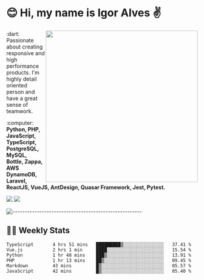 # :blush: Hi, my name is Igor Alves :v:

<img src="https://github-readme-stats.vercel.app/api?username=iguit0&show_icons=true&include_all_commits=true&count_private=true&theme=dark" min-width="400px" max-width="400px" width="400px" align="right" />

<p align="left"> 
  :dart: Passionate about creating responsive and high performance products.
  I'm highly detail oriented person and have a great sense of teamwork.
</p>

<p align="left">
  :computer: <strong>Python, PHP, JavaScript, TypeScript, PostgreSQL, MySQL, Bottle, Zappa, AWS DynamoDB, Laravel, ReactJS, VueJS, AntDesign, Quasar Framework, Jest, Pytest.</strong>
</p>

<p align="left">
  <a href="https://www.linkedin.com/in/igor-lucio-alves" target="_blank" rel="noopener noreferrer" alt="LinkedIn">
  <img src="https://img.shields.io/badge/LinkedIn-0077B5?style=for-the-badge&logo=linkedin&logoColor=white" /></a>

  <a href="https://t.me/iguit0" target="_blank" rel="noopener noreferrer" alt="Telegram">
  <img src="https://img.shields.io/badge/Telegram-2CA5E0?style=for-the-badge&logo=telegram&logoColor=white" /></a>
</p>

![-----------------------------------------------------](https://raw.githubusercontent.com/andreasbm/readme/master/assets/lines/aqua.png)

## :man_technologist: Weekly Stats
<!--START_SECTION:waka-->

```text
TypeScript       4 hrs 51 mins   █████████▒░░░░░░░░░░░░░░░   37.41 %
Vue.js           2 hrs 1 min     ████░░░░░░░░░░░░░░░░░░░░░   15.54 %
Python           1 hr 48 mins    ███▒░░░░░░░░░░░░░░░░░░░░░   13.91 %
PHP              1 hr 13 mins    ██▒░░░░░░░░░░░░░░░░░░░░░░   09.45 %
Markdown         43 mins         █▒░░░░░░░░░░░░░░░░░░░░░░░   05.57 %
JavaScript       42 mins         █▒░░░░░░░░░░░░░░░░░░░░░░░   05.40 %
```

<!--END_SECTION:waka-->
